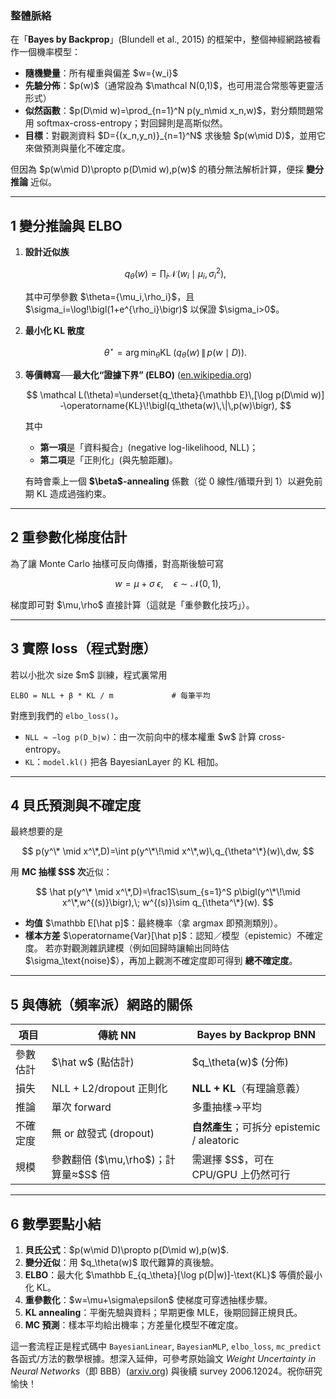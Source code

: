 ### 整體脈絡

在「**Bayes by Backprop**」(Blundell et al., 2015) 的框架中，整個神經網路被看作一個機率模型：

* **隨機變量**：所有權重與偏差 \$w={w\_i}\$
* **先驗分佈**：\$p(w)\$（通常設為 \$\mathcal N(0,1)\$，也可用混合常態等更靈活形式）
* **似然函數**：\$p(D\mid w)=\prod\_{n=1}^N p(y\_n\mid x\_n,w)\$，對分類問題常用 softmax-cross-entropy；對回歸則是高斯似然。
* **目標**：對觀測資料 \$D={(x\_n,y\_n)}\_{n=1}^N\$ 求後驗 \$p(w\mid D)\$，並用它來做預測與量化不確定度。

但因為 \$p(w\mid D)\propto p(D\mid w),p(w)\$ 的積分無法解析計算，便採 **變分推論** 近似。

---

## 1 變分推論與 ELBO

1. **設計近似族**

   $$
     q_\theta(w)=\prod_i \mathcal N\!\bigl(w_i\mid\mu_i,\sigma_i^2\bigr),
   $$

   其中可學參數 \$\theta={\mu\_i,\rho\_i}\$，且 \$\sigma\_i=\log!\bigl(1+e^{\rho\_i}\bigr)\$ 以保證 \$\sigma\_i>0\$。

2. **最小化 KL 散度**

   $$
     \theta^\star=\arg\min_\theta \operatorname{KL}\!\bigl(q_\theta(w)\,\|\,p(w\mid D)\bigr).
   $$

3. **等價轉寫──最大化“證據下界” (ELBO)** ([en.wikipedia.org][1])

   $$
     \mathcal L(\theta)=\underset{q_\theta}{\mathbb E}\,[\log p(D\mid w)]
        -\operatorname{KL}\!\bigl(q_\theta(w)\,\|\,p(w)\bigr),
   $$

   其中

   * **第一項**是「資料擬合」(negative log-likelihood, NLL)；
   * **第二項**是「正則化」(與先驗距離)。

   有時會乘上一個 **\$\beta\$-annealing** 係數（從 0 線性/循環升到 1）以避免前期 KL 造成過強約束。

---

## 2 重參數化梯度估計

為了讓 Monte Carlo 抽樣可反向傳播，對高斯後驗可寫

$$
  w=\mu+\sigma\;\epsilon,\quad\epsilon\sim\mathcal N(0,1),
$$

梯度即可對 \$\mu,\rho\$ 直接計算（這就是「重參數化技巧」）。

---

## 3 實際 loss（程式對應）

若以小批次 size \$m\$ 訓練，程式裏常用

```text
ELBO = NLL + β * KL / m             # 每筆平均
```

對應到我們的 `elbo_loss()`。

* `NLL ≈ −log p(D_b∣w)`：由一次前向中的樣本權重 \$w\$ 計算 cross-entropy。
* `KL`：`model.kl()` 把各 BayesianLayer 的 KL 相加。

---

## 4 貝氏預測與不確定度

最終想要的是

$$
  p(y^\* \mid x^\*,D)=\int p(y^\*\!\mid x^\*,w)\,q_{\theta^\*}(w)\,dw,
$$

用 **MC 抽樣 \$S\$ 次**近似：

$$
  \hat p(y^\* \mid x^\*,D)=\frac1S\sum_{s=1}^S
     p\bigl(y^\*\!\mid x^\*,w^{(s)}\bigr),\;
  w^{(s)}\sim q_{\theta^\*}(w).
$$

* **均值** \$\mathbb E\[\hat p]\$：最終機率（拿 argmax 即預測類別）。
* **樣本方差** \$\operatorname{Var}\[\hat p]\$：認知／模型（epistemic）不確定度。
  若亦對觀測雜訊建模（例如回歸時讓輸出同時估 \$\sigma\_\text{noise}\$），再加上觀測不確定度即可得到 **總不確定度**。

---

## 5 與傳統（頻率派）網路的關係

| 項目   | 傳統 NN                           | Bayes by Backprop BNN              |
| ---- | ------------------------------- | ---------------------------------- |
| 參數估計 | \$\hat w\$ (點估計)                | \$q\_\theta(w)\$ (分佈)              |
| 損失   | NLL + L2/dropout 正則化            | **NLL + KL**（有理論意義）                |
| 推論   | 單次 forward                      | 多重抽樣→平均                            |
| 不確定度 | 無 or 啟發式 (dropout)              | **自然產生**；可拆分 epistemic / aleatoric |
| 規模   | 參數翻倍 (\$\mu,\rho\$)；計算量≈\$S\$ 倍 | 需選擇 \$S\$，可在 CPU/GPU 上仍然可行         |

---

## 6 數學要點小結

1. **貝氏公式**：\$p(w\mid D)\propto p(D\mid w),p(w)\$.
2. **變分近似**：用 \$q\_\theta(w)\$ 取代難算的真後驗。
3. **ELBO**：最大化 \$\mathbb E\_{q\_\theta}\[\log p(D|w)]-\text{KL}\$ 等價於最小化 KL。
4. **重參數化**：\$w=\mu+\sigma\epsilon\$ 使梯度可穿透抽樣步驟。
5. **KL annealing**：平衡先驗與資料；早期更像 MLE，後期回歸正規貝氏。
6. **MC 預測**：樣本平均給出機率；方差量化模型不確定度。

這一套流程正是程式碼中 `BayesianLinear`, `BayesianMLP`, `elbo_loss`, `mc_predict` 各函式/方法的數學根據。想深入延伸，可參考原始論文 *Weight Uncertainty in Neural Networks*（即 BBB）([arxiv.org][2]) 與後續 survey 2006.12024。祝你研究愉快！

[1]: https://en.wikipedia.org/wiki/Evidence_lower_bound?utm_source=chatgpt.com "Evidence lower bound"
[2]: https://arxiv.org/abs/1505.05424?utm_source=chatgpt.com "Weight Uncertainty in Neural Networks"
